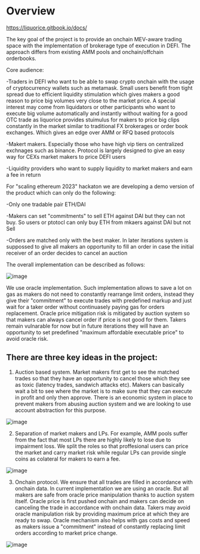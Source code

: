 # Overview

https://liquorice.gitbook.io/docs/

The key goal of the project is to provide an onchain MEV-aware trading space with the implementation of brokerage type of execution in DEFI. The approach differs from existing AMM pools and onchain/offchain orderbooks. 

Core audience:

-Traders in DEFI who want to be able to swap crypto onchain with the usage of cryptocurrency wallets such as metamask. Small users benefit from tight spread due to efficient liquidity stimulation which gives makers a good reason to price big volumes very close to the market price. A special interest may come from liquidators or other participants who want to execute big volume automatically and instantly without waiting for a good OTC trade as liquorice provides stuimulus for makers to price big clips constantly in the market similar to traditional FX brokerages or order book exchanges. Which gives an edge over AMM or RFQ based protocols 

-Makert makers. Especially those who have high vip tiers on centralized exchnages such as binance. Protocol is largely designed to give an easy way for CEXs market makers to price DEFI users

-Liquidity providers who want to supply liquidity to market makers and earn a fee in return

For "scaling ethereum 2023" hackaton we are developing a demo version of the product which can only do the following:

-Only one tradable pair ETH/DAI

-Makers can set "commitments" to sell ETH against DAI but they can not buy. So users or ptotocl can only buy ETH from mkaers against DAI but not Sell

-Orders are matched only with the best maker. In later iterations system is suppossed to give all makers an opportunity to fill an order in case the initial receiver of an order decides to cancel an auction

The overall implementation can be described as follows:

![image](https://user-images.githubusercontent.com/105652074/226584547-77ee8ed6-ee5c-4688-b551-803793de5136.png)

We use oracle implementation. Such implementation allows to save a lot on gas as makers do not need to constantly rearrange limit orders, instead they give their "commitment" to execute trades with predefined markup and just wait for a taker order without continuasely paying gas for orders replacement. Oracle price mitigation risk is mitigated by auction system so that makers can always cancel order if price is not good for them. Takers remain vulnarable for now but in future iterations they will have an opportunity to set predefined "maximum affordable executable price" to avoid oracle risk. 

## There are three key ideas in the project: 

1) Auction based system. Market makers first get to see the matched trades so that they have an opportunity to cancel those which they see as toxic (latency trades, sandwich attacks etc). Makers can basically wait a bit to see where the market is to make sure that they can execute in profit and only then approve. There is an economic system in place to prevent makers from abusing auction system and we are looking to use account abstraction for this purpose. 

![image](https://user-images.githubusercontent.com/105652074/225651342-ae25ff0b-8f26-49dc-8c51-78cd86d6e0a2.png)

2) Separation of market makers and LPs. For example, AMM pools suffer from the fact that most LPs there are highly likely to lose due to impairment loss. We split the roles so that proffesional users can price the market and carry market risk while regular LPs can provide single coins as colateral for makers to earn a fee. 

![image](https://user-images.githubusercontent.com/105652074/225652434-6c00afdd-9004-4bc5-9705-838d6176159b.png)

3) Onchain protocol. We ensure that all trades are filled in accordance with onchain data. In current implementation we are using an oracle. But all makers are safe from oracle price manipulation thanks to auction system itself. Oracle price is first pushed onchain and makers can decide on canceling the trade in accordance with onchain data. Takers may avoid oracle manipulation risk by providing maximum price at which they are ready to swap. Oracle mechanism also helps with gas costs and speed as makers issue a "commitment" instead of constantly replacing limit orders according to market price change. 

![image](https://user-images.githubusercontent.com/105652074/225848383-90a5dc65-d318-43e8-8cff-96988b483c6d.png)
